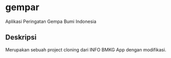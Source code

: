 # gempar

Aplikasi Peringatan Gempa Bumi Indonesia

## Deskripsi

Merupakan sebuah project cloning dari INFO BMKG App dengan modifikasi.
